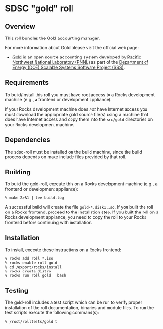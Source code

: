 # SDSC "gold" roll

## Overview

This roll bundles the Gold accounting manager.

For more information about Gold please visit the official web page:

- <a href="http://www.adaptivecomputing.com/products/open-source/gold/"
target="_blank">Gold</a> is an open source accounting system developed by <a
href="http://www.pnl.gov/" target="_blank">Pacific Northwest National Laboratory
(PNNL)</a> as part of the <a href="http://www.energy.gov/"
target="_blank">Department of Energy (DOE) Scalable Systems Software Project
(SSS)</a>.


## Requirements

To build/install this roll you must have root access to a Rocks development
machine (e.g., a frontend or development appliance).

If your Rocks development machine does *not* have Internet access you must
download the appropriate gold source file(s) using a machine that does
have Internet access and copy them into the `src/gold` directories on your
Rocks development machine.


## Dependencies

The sdsc-roll must be installed on the build machine, since the build process
depends on make include files provided by that roll.


## Building

To build the gold-roll, execute this on a Rocks development
machine (e.g., a frontend or development appliance):

```shell
% make 2>&1 | tee build.log
```

A successful build will create the file `gold-*.disk1.iso`.  If you built the
roll on a Rocks frontend, proceed to the installation step. If you built the
roll on a Rocks development appliance, you need to copy the roll to your Rocks
frontend before continuing with installation.


## Installation

To install, execute these instructions on a Rocks frontend:

```shell
% rocks add roll *.iso
% rocks enable roll gold
% cd /export/rocks/install
% rocks create distro
% rocks run roll gold | bash
```

## Testing

The gold-roll includes a test script which can be run to verify proper
installation of the roll documentation, binaries and module files. To
run the test scripts execute the following command(s):

```shell
% /root/rolltests/gold.t 
```
